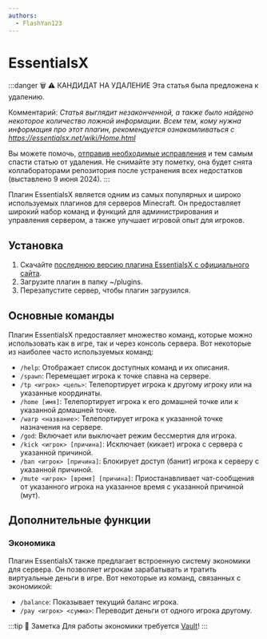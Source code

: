 ```yaml
---
authors:
  - FlashYan123
---
```


# EssentialsX

:::danger :wastebasket: :warning: КАНДИДАТ НА УДАЛЕНИЕ
Эта статья была предложена к удалению.

Комментарий: *Статья выглядит незаконченной, а также было найдено некоторое количество ложной информации. Всем тем, кому нужна информация про этот плагин, рекомендуется ознакамливаться с https://essentialsx.net/wiki/Home.html*

Вы можете помочь, [отправив необходимые исправления](https://github.com/play2go/wiki/blob/main/src/minecraft/plugins/essentials.md) и тем самым спасти статью от удаления. Не снимайте эту пометку, она будет снята коллабораторами репозитория после устранения всех недостатков (выставлено 9 июня 2024).
:::

Плагин EssentialsX является одним из самых популярных и широко используемых плагинов для серверов Minecraft. Он предоставляет широкий набор команд и функций для администрирования и управления сервером, а также улучшает игровой опыт для игроков.

## Установка

1. Скачайте [последнюю версию плагина EssentialsX с официального сайта](https://essentialsx.net/downloads.html).
2. Загрузите плагин в папку ~/plugins.
3. Перезапустите сервер, чтобы плагин загрузился.

## Основные команды

Плагин EssentialsX предоставляет множество команд, которые можно использовать как в игре, так и через консоль сервера. Вот некоторые из наиболее часто используемых команд:

- `/help`: Отображает список доступных команд и их описания.
- `/spawn`: Перемещает игрока к точке спавна на сервере.
- `/tp <игрок> <цель>`: Телепортирует игрока к другому игроку или на указанные координаты.
- `/home [имя]`: Телепортирует игрока к его домашней точке или к указанной домашней точке.
- `/warp <название>`: Телепортирует игрока к указанной точке назначения на сервере.
- `/god`: Включает или выключает режим бессмертия для игрока.
- `/kick <игрок> [причина]`: Исключает (кикает) игрока с сервера с указанной причиной.
- `/ban <игрок> [причина]`: Блокирует доступ (банит) игрока к серверу с указанной причиной.
- `/mute <игрок> [время] [причина]`: Приостанавливает чат-сообщения от указанного игрока на указанное время с указанной причиной (мут).

## Дополнительные функции

### Экономика

Плагин EssentialsX также предлагает встроенную систему экономики для сервера. Он позволяет игрокам зарабатывать и тратить виртуальные деньги в игре. Вот некоторые из команд, связанных с экономикой:

- `/balance`: Показывает текущий баланс игрока.
- `/pay <игрок> <сумма>`: Переводит деньги от одного игрока другому.

:::tip 📌 Заметка
Для работы экономики требуется [Vault](https://www.spigotmc.org/resources/vault.34315/)!
:::